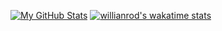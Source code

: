 [![My GitHub Stats](https://github-readme-stats.vercel.app/api/?username=0fatih&count_private=true&theme=tokyonight&showicons=true)]()
[![willianrod's wakatime stats](https://github-readme-stats.vercel.app/api/wakatime?username=0fatih)](https://github.com/anuraghazra/github-readme-stats)
